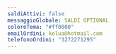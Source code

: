 ```yaml
---
saldiAttivi: false
messaggioGlobale: SALDI OPTIONAL
coloreTema: "#ff0000"
emailOrdini: kelua@hotmail.com
telefonoOrdini: "3272271295"
---
```

